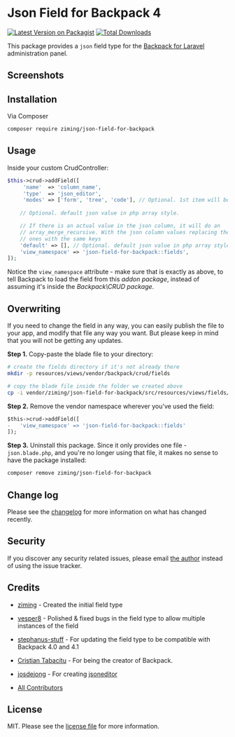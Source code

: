 # Json Field for Backpack 4

[![Latest Version on Packagist][ico-version]][link-packagist]
[![Total Downloads][ico-downloads]][link-downloads]

This package provides a ```json``` field type for the [Backpack for Laravel](https://backpackforlaravel.com/) administration panel.

## Screenshots

## Installation

Via Composer

``` bash
composer require ziming/json-field-for-backpack
```

## Usage

Inside your custom CrudController:

```php
$this->crud->addField([
     'name'  => 'column_name',
     'type'  => 'json_editor',
     'modes' => ['form', 'tree', 'code'], // Optional. 1st item will be the default mode
     
    // Optional. default json value in php array style.

    // If there is an actual value in the json column, it will do an 
    // array_merge_recursive. With the json column values replacing the 
    // ones with the same keys
    'default' => [], // Optional. default json value in php array style.
    'view_namespace' => 'json-field-for-backpack::fields',
]);
```

Notice the ```view_namespace``` attribute - make sure that is exactly as above, to tell Backpack to load the field from this _addon package_, instead of assuming it's inside the _Backpack\CRUD package_.


## Overwriting

If you need to change the field in any way, you can easily publish the file to your app, and modify that file any way you want. But please keep in mind that you will not be getting any updates.

**Step 1.** Copy-paste the blade file to your directory:
```bash
# create the fields directory if it's not already there
mkdir -p resources/views/vendor/backpack/crud/fields

# copy the blade file inside the folder we created above
cp -i vendor/ziming/json-field-for-backpack/src/resources/views/fields/json.blade.php resources/views/vendor/backpack/crud/fields/json.blade.php
```

**Step 2.** Remove the vendor namespace wherever you've used the field:
```diff
$this->crud->addField([
-   'view_namespace' => 'json-field-for-backpack::fields'
]);
```

**Step 3.** Uninstall this package. Since it only provides one file - ```json.blade.php```, and you're no longer using that file, it makes no sense to have the package installed:

```bash
composer remove ziming/json-field-for-backpack
```

## Change log

Please see the [changelog](changelog.md) for more information on what has changed recently.


## Security

If you discover any security related issues, please email [the author](composer.json) instead of using the issue tracker.

## Credits

- [ziming](https://github.com/adoptavia) - Created the initial field type
- [vesper8](https://github.com/vesper8) - Polished & fixed bugs in the field type to allow multiple instances of the field
- [stephanus-stuff](https://github.com/stephanus-stuff) - For updating the field type to be compatible with Backpack 4.0 and 4.1
- [Cristian Tabacitu](https://github.com/tabacitu) - For being the creator of Backpack.
- [josdejong](https://github.com/josdejong) - For creating [jsoneditor](https://github.com/josdejong/jsoneditor)

- [All Contributors][link-contributors]

## License

MIT. Please see the [license file](license.md) for more information.

[ico-version]: https://img.shields.io/packagist/v/ziming/json-field-for-backpack.svg?style=flat-square
[ico-downloads]: https://img.shields.io/packagist/dt/ziming/json-field-for-backpack.svg?style=flat-square

[link-packagist]: https://packagist.org/packages/ziming/json-field-for-backpack
[link-downloads]: https://packagist.org/packages/ziming/json-field-for-backpack
[link-author]: https://github.com/ziming
[link-contributors]: ../../contributors
